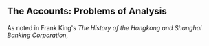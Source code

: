 ## The Accounts: Problems of Analysis

As noted in Frank King's *The History of the Hongkong and Shanghai Banking Corporation*,
